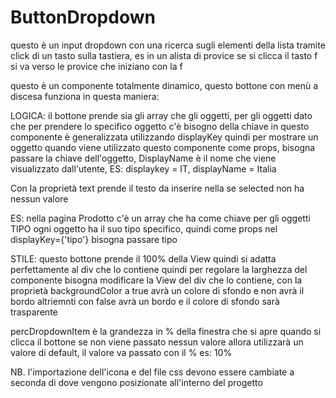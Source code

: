 # ButtonDropdown
questo è un input dropdown con una ricerca sugli elementi della lista tramite click di un tasto sulla tastiera, es in un alista di provice se si clicca il tasto f si va verso le provice che iniziano con la f


questo è un componente totalmente dinamico, questo bottone con menù a discesa
funziona in questa maniera:

LOGICA: il bottone prende sia gli array che gli oggetti, per gli oggetti
dato che per prendere lo specifico oggetto c'è bisogno della chiave
in questo componente è generalizzata utilizzando displayKey quindi 
per mostrare un oggetto quando viene utilizzato questo componente come props, 
bisogna passare la chiave dell'oggetto, DisplayName è il nome che viene visualizzato
dall'utente, 
ES: displaykey = IT, displayName = Italia 

Con la proprietà text prende il testo da inserire nella <a> se selected non ha
nessun valore

ES: nella pagina Prodotto c'è un array che ha come chiave per gli oggetti TIPO
ogni oggetto ha il suo tipo specifico, quindi come props nel displayKey={'tipo'}
bisogna passare tipo

STILE: questo bottone prende il 100% della View quindi si adatta perfettamente 
al div che lo contiene quindi per regolare la larghezza del componente
bisogna modificare la View del div che lo contiene, con la proprietà 
backgroundColor a true avrà un colore di sfondo e non avrà il bordo
altriemnti con false avrà un bordo e il colore di sfondo sarà trasparente

percDropdownItem è la grandezza in % della finestra che si apre quando si clicca il bottone
se non viene passato nessun valore allora utilizzarà un valore di default,
il valore va passato con il % es: 10%

NB. l'importazione dell'icona e del file css devono essere cambiate a seconda di dove vengono posizionate all'interno del progetto
